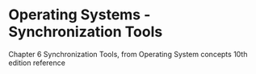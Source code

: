 # Operating Systems - Synchronization Tools

Chapter 6 Synchronization Tools, from Operating System concepts 10th edition reference

